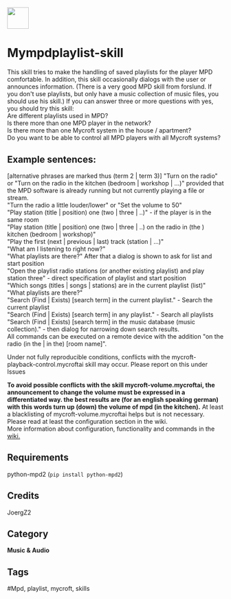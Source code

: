 # <img src="https://raw.githack.com/FortAwesome/Font-Awesome/master/svgs/solid/list.svg" card_color="#22A7F0" width="50" height="50" style="vertical-align:bottom"/>
# Mympdplaylist-skill
This skill tries to make the handling of saved playlists for the player MPD comfortable. In addition, this skill occasionally dialogs with the user or announces information. (There is a very good MPD skill from forslund. If you don't use playlists, but only have a music collection of music files, you should use his skill.)
If you can answer three or more questions with yes, you should try this skill:<br>
Are different playlists used in MPD?<br>
Is there more than one MPD player in the network?<br>
Is there more than one Mycroft system in the house / apartment?<br>
Do you want to be able to control all MPD players with all Mycroft systems?

## Example sentences:
[alternative phrases are marked thus (term 2 | term 3)]
"Turn on the radio" or "Turn on the radio in the kitchen (bedroom | workshop | …)" provided that the MPD software is already running but not currently playing a file or stream.<br>
"Turn the radio a little louder/lower" or "Set the volume to 50" <br>
"Play station (title | position) one (two | three | ..)" - if the player is in the same room<br>
"Play station (title | position) one (two | three | ..) on the radio in (the ) kitchen (bedroom | workshop)"<br>
"Play the first (next | previous | last) track (station | ...)"<br>
"What am I listening to right now?"<br>
"What playlists are there?" After that a dialog is shown to ask for list and start position<br>
"Open the playlist radio stations (or another existing playlist) and play station three" - direct specification of playlist and start position<br>
"Which songs (titles | songs | stations) are in the current playlist (list)"<br>
"What playlists are there?"<br>
"Search (Find | Exists) [search term] in the current playlist." - Search the current playlist<br>
"Search (Find | Exists) [search term] in any playlist." - Search all playlists<br>
"Search (Find | Exists) [search term] in the music database (music collection)." - then dialog for narrowing down search results.<br>
All commands can be executed on a remote device with the addition "on the radio (in the | in the) [room name]".

Under not fully reproducible conditions, conflicts with the mycroft-playback-control.mycroftai skill may occur. Please report on this under Issues

**To avoid possible conflicts with the skill mycroft-volume.mycroftai, the announcement to change the volume must be expressed in a differentiated way. the best results are (for an english speaking german) with this words turn up (down) the volume of mpd (in the kitchen).** At least a blacklisting of mycroft-volume.mycroftai helps but is not necessary.<br>
Please read at least the configuration section in the wiki.<br>
More information about configuration, functionality and commands in the <a href="https://github.com/JoergZ2/mympdplaylist-skill/wiki/Wiki---International-Version">wiki.</a>

## Requirements
python-mpd2 (`pip install python-mpd2`)

## Credits
JoergZ2

## Category
**Music & Audio**

## Tags
#Mpd, playlist, mycroft, skills

